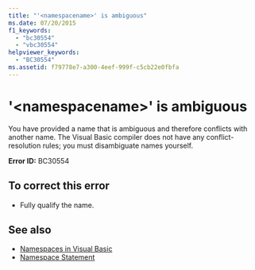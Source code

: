 ```yaml
---
title: "'<namespacename>' is ambiguous"
ms.date: 07/20/2015
f1_keywords: 
  - "bc30554"
  - "vbc30554"
helpviewer_keywords: 
  - "BC30554"
ms.assetid: f79778e7-a300-4eef-999f-c5cb22e0fbfa
---
```

# '\<namespacename>' is ambiguous
You have provided a name that is ambiguous and therefore conflicts with another name. The Visual Basic compiler does not have any conflict-resolution rules; you must disambiguate names yourself.  
  
 **Error ID:** BC30554  
  
## To correct this error  
  
- Fully qualify the name.  
  
## See also

- [Namespaces in Visual Basic](../programming-guide/program-structure/namespaces.md)
- [Namespace Statement](../language-reference/statements/namespace-statement.md)
